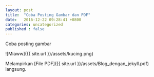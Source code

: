 ```yaml
---
layout: post
title:  "Coba Posting Gambar dan PDF"
date:   2016-12-22 09:28:41 +0800
categories: uncategorized
published : false
---
```

Coba posting gambar


![Miaww]({{ site.url }}/assets/kucing.png)

Melampirkan [File PDF]({{ site.url }}/assets/Blog_dengan_jekyll.pdf) langsung.
